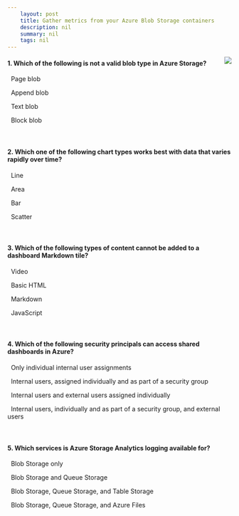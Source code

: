 ```yaml
---
    layout: post
    title: Gather metrics from your Azure Blob Storage containers 
    description: nil
    summary: nil
    tags: nil
---
```



 <a target="_blank" href="https://docs.microsoft.com/en-us/learn/modules/gather-metrics-blob-storage/8-knowledge-check/"><i class="fas fa-external-link-alt"></i> </a>
 <img align="right" src="https://docs.microsoft.com/en-us/learn/achievements/gather-metrics-from-blob-storage.svg">
####  1. Which of the following is not a valid blob type in Azure Storage?


<i class='far fa-square'></i> &nbsp;&nbsp;Page blob

<i class='far fa-square'></i> &nbsp;&nbsp;Append blob

<i class='fas fa-check-square' style='color: Dodgerblue;'></i> &nbsp;&nbsp;Text blob

<i class='far fa-square'></i> &nbsp;&nbsp;Block blob
<br />
<br />
<br />

####  2. Which one of the following chart types works best with data that varies rapidly over time?


<i class='far fa-square'></i> &nbsp;&nbsp;Line

<i class='far fa-square'></i> &nbsp;&nbsp;Area

<i class='far fa-square'></i> &nbsp;&nbsp;Bar

<i class='fas fa-check-square' style='color: Dodgerblue;'></i> &nbsp;&nbsp;Scatter
<br />
<br />
<br />

####  3. Which of the following types of content cannot be added to a dashboard Markdown tile?


<i class='far fa-square'></i> &nbsp;&nbsp;Video

<i class='far fa-square'></i> &nbsp;&nbsp;Basic HTML

<i class='far fa-square'></i> &nbsp;&nbsp;Markdown

<i class='fas fa-check-square' style='color: Dodgerblue;'></i> &nbsp;&nbsp;JavaScript
<br />
<br />
<br />

####  4. Which of the following security principals can access shared dashboards in Azure?


<i class='far fa-square'></i> &nbsp;&nbsp;Only individual internal user assignments

<i class='fas fa-check-square' style='color: Dodgerblue;'></i> &nbsp;&nbsp;Internal users, assigned individually and as part of a security group

<i class='far fa-square'></i> &nbsp;&nbsp;Internal users and external users assigned individually

<i class='far fa-square'></i> &nbsp;&nbsp;Internal users, individually and as part of a security group, and external users
<br />
<br />
<br />

####  5. Which services is Azure Storage Analytics logging available for?


<i class='far fa-square'></i> &nbsp;&nbsp;Blob Storage only

<i class='far fa-square'></i> &nbsp;&nbsp;Blob Storage and Queue Storage

<i class='fas fa-check-square' style='color: Dodgerblue;'></i> &nbsp;&nbsp;Blob Storage, Queue Storage, and Table Storage

<i class='far fa-square'></i> &nbsp;&nbsp;Blob Storage, Queue Storage, and Azure Files
<br />
<br />
<br />
